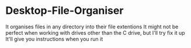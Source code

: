 # Desktop-File-Organiser
It organises files in any directory into their file extentions 
It might not be perfect when working with drives other than the C drive, but I'll try fix it up
It'll give you instructions when you run it 
